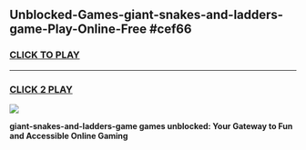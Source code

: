 
## Unblocked-Games-giant-snakes-and-ladders-game-Play-Online-Free #cef66
<h3>
<a href="https://us.freeplayer.one?title=giant-snakes-and-ladders-game&ref=10M">CLICK TO PLAY</a></h3>
<hr>

<h3>
<a href="https://us.freeplayer.one?title=giant-snakes-and-ladders-game&ref=10M">CLICK 2 PLAY</a>
  
</h3>

<a href="https://us.freeplayer.one?title=giant-snakes-and-ladders-game&ref=10M"><img src="https://clearcache.store/games.png"></a>


**giant-snakes-and-ladders-game games unblocked: Your Gateway to Fun and Accessible Online Gaming**
